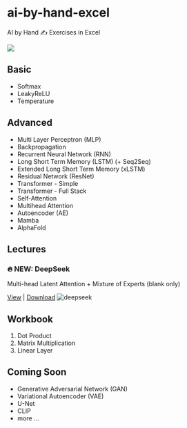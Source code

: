 # ai-by-hand-excel

AI by Hand ✍️ Exercises in Excel

![](gallery.png)

## Basic
* Softmax
* LeakyReLU
* Temperature

## Advanced
* Multi Layer Perceptron (MLP)
* Backpropagation
* Recurrent Neural Network (RNN)
* Long Short Term Memory (LSTM) (+ Seq2Seq)
* Extended Long Short Term Memory (xLSTM)
* Residual Network (ResNet)
* Transformer - Simple
* Transformer - Full Stack
* Self-Attention
* Multihead Attention
* Autoencoder (AE)
* Mamba
* AlphaFold

## Lectures

### 🔥 NEW: DeepSeek 
Multi-head Latent Attention + Mixture of Experts
(blank only)

[View](https://o365coloradoedu-my.sharepoint.com/:x:/g/personal/peye9704_colorado_edu/EfAlZg6tnotMtEb3N0TA_98BWFdAiqD24mc-MqETTDoVUQ?e=dh4Ncq)
| [Download](lectures/DeepSeek-blank.xlsx)
![deepseek](assets/deepseek.png)

## Workbook
1. Dot Product
2. Matrix Multiplication
3. Linear Layer

## Coming Soon
* Generative Adversarial Network (GAN)
* Variational Autoencoder (VAE)
* U-Net
* CLIP
* more ...
